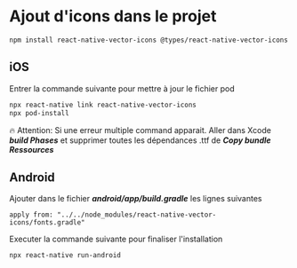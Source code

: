 # Ajout d'icons dans le projet

```zs
npm install react-native-vector-icons @types/react-native-vector-icons
```

## iOS

Entrer la commande suivante pour mettre à jour le fichier pod

```zsh
npx react-native link react-native-vector-icons
npx pod-install
```

:fire: Attention: Si une erreur multiple command apparait. Aller dans Xcode ***build Phases*** et supprimer toutes les dépendances .ttf de ***Copy bundle Ressources***

## Android

Ajouter dans le fichier ***android/app/build.gradle*** les lignes suivantes

```
apply from: "../../node_modules/react-native-vector-icons/fonts.gradle"
```

Executer la commande suivante pour finaliser l'installation

```zsh
npx react-native run-android
```
